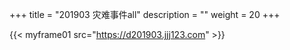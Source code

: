 +++
title = "201903 灾难事件all"
description = ""
weight = 20
+++


{{< myframe01 src="https://d201903.jjj123.com" >}}

